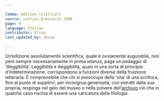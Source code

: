 ```yaml
---

lemma: edition (critical)
source: contini_breviario_1986
page: 9
language: Italian
contributor: Elisa
last_updated_by: Jesse

---
```

Un’edizione assolutamente scientifica, quale è ovviamente augurabile, non però sempre necessariamente in prima istanza, paga un pedaggio di ‘illeggibilità’. Leggibilità e illeggibilità, quasi in una sorta di principio d’indeterminazione, corrispondono a funzioni diverse della fruizione letteraria. È comprensibile che chi si preoccupa della ‘vita’ di una scrittura, fino al punto di supplirvi, per incongrua generosità, con estratti dalla sua propria, respinga nel gelo del museo o nella polvere dell’[archivio](archive.html) ciò che in qualche caso rischia di essere una caricatura della filologia.
